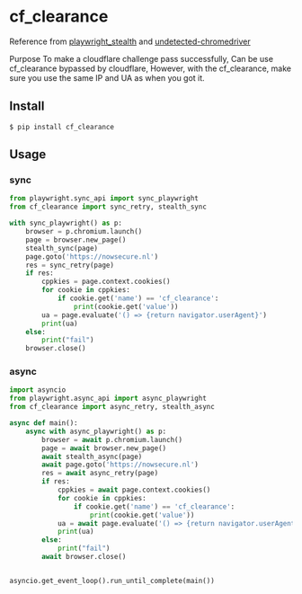 # cf_clearance
Reference from [playwright_stealth](https://github.com/AtuboDad/playwright_stealth) and [undetected-chromedriver](https://github.com/ultrafunkamsterdam/undetected-chromedriver)

Purpose To make a cloudflare challenge pass successfully, Can be use cf_clearance bypassed by cloudflare, However, with the cf_clearance, make sure you use the same IP and UA as when you got it.

## Install

```
$ pip install cf_clearance
```

## Usage
### sync
```python
from playwright.sync_api import sync_playwright
from cf_clearance import sync_retry, stealth_sync

with sync_playwright() as p:
    browser = p.chromium.launch()
    page = browser.new_page()
    stealth_sync(page)
    page.goto('https://nowsecure.nl')
    res = sync_retry(page)
    if res:
        cppkies = page.context.cookies()
        for cookie in cppkies:
            if cookie.get('name') == 'cf_clearance':
                print(cookie.get('value'))
        ua = page.evaluate('() => {return navigator.userAgent}')
        print(ua)
    else:
        print("fail")
    browser.close()
```
### async
```python
import asyncio
from playwright.async_api import async_playwright
from cf_clearance import async_retry, stealth_async

async def main():
    async with async_playwright() as p:
        browser = await p.chromium.launch()
        page = await browser.new_page()
        await stealth_async(page)
        await page.goto('https://nowsecure.nl')
        res = await async_retry(page)
        if res:
            cppkies = await page.context.cookies()
            for cookie in cppkies:
                if cookie.get('name') == 'cf_clearance':
                    print(cookie.get('value'))
            ua = await page.evaluate('() => {return navigator.userAgent}')
            print(ua)
        else:
            print("fail")
        await browser.close()


asyncio.get_event_loop().run_until_complete(main())
```